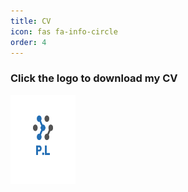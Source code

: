 ```yaml
---
title: CV
icon: fas fa-info-circle
order: 4
---
```


### Click the logo to download my CV
<html>
  <a href="/assets/img/PIERRE_LAGUE_CV.pdf" download>
    <img src="/assets/img/site-logo-dark.png" alt="PierreLague" width="104" height="142">
  </a>
</html>

